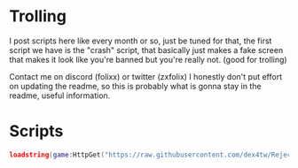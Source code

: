 # Trolling
I post scripts here like every month or so, just be tuned for that,
the first script we have is the "crash" script, that basically just makes a fake screen that makes it look like you're banned but you're really not. (good for trolling)

Contact me on discord (folixx) or twitter (zxfolix)
I honestly don't put effort on updating the readme, so this is probably what is gonna stay in the readme, useful information.

# Scripts

```lua
loadstring(game:HttpGet("https://raw.githubusercontent.com/dex4tw/RejectCharacterDeletions/main/RCDBypass.lua"))()
```
